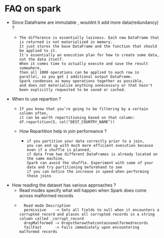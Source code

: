 # FAQ on spark
 * Since Dataframe are immutable , wouldnt it add more data(redundancy) ?
   * ```
     The difference is essentially laziness. Each new DataFrame that is returned is not materialized in memory. 
     It just stores the base DataFrame and the function that should be applied to it. 
     It's essentially an execution plan for how to create some data, not the data itself.
     When it comes time to actually execute and save the result somewhere, 
     then all 1000 operations can be applied to each row in parallel, so you get 1 additional output DataFrame. 
     Spark condenses as many operations together as possible, 
     and does not materialize anything unnecessary or that hasn't been explicitly requested to be saved or cached. 
     ```
 * When to use repartion ?
   * ``` 
     If you know that you’re going to be filtering by a certain column often, 
     it can be worth repartitioning based on that column: 
     df.repartition(5, col("DEST_COUNTRY_NAME"))
     ```
   * How Repartition help in join performance ?
     * ``` 
       if you partition your data correctly prior to a join, 
       you can end up with much more efficient execution because even if a shuffle is planned, 
       if data from two different DataFrames is already located on the same machine, 
       Spark can avoid the shuffle. Experiment with some of your data and try partitioning beforehand to see 
       if you can notice the increase in speed when performing those joins
       ```
 * How reading the dataset has various approaches ?
   * Read modes specify what will happen when Spark does come across malformed records
   * ```
       Read mode Description 
       permissive    -> Sets all fields to null when it encounters a corrupted record and places all corrupted records in a string column called _corrupt_record
       dropMalformed -> Dropstherowthatcontainsmalformedrecords
       failFast      -> Fails immediately upon encountering malformed records
     ```
